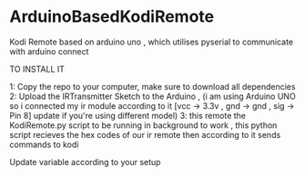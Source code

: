 # ArduinoBasedKodiRemote
Kodi Remote based on arduino uno , which utilises pyserial to communicate with arduino connect 

TO INSTALL IT

1: Copy the repo to your computer, make sure to download all dependencies
2: Upload the IRTransmitter Sketch to the Arduino , (i am using Arduino UNO so i connected my ir module according to it [vcc -> 3.3v , gnd -> gnd , sig -> Pin 8] update if you're using different model)
3: this remote the KodiRemote.py script to be running in background to work , this python script recieves the hex codes of our ir remote then according to it sends commands to kodi

Update variable according to your setup
